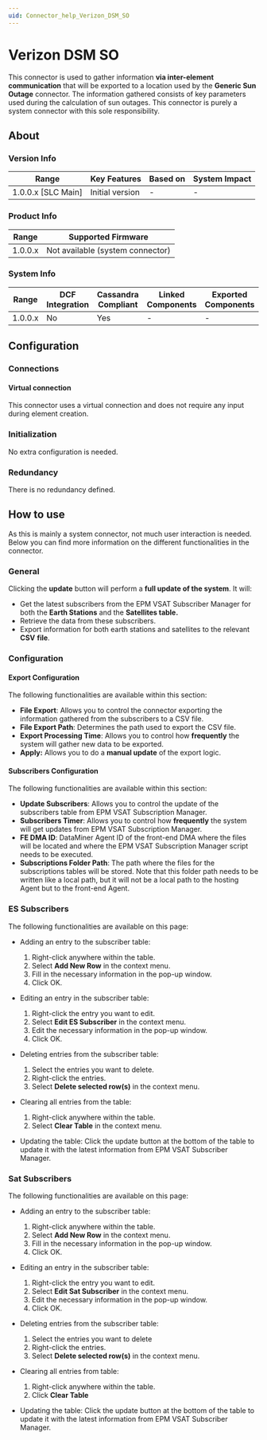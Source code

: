 ```yaml
---
uid: Connector_help_Verizon_DSM_SO
---
```


# Verizon DSM SO

This connector is used to gather information **via inter-element communication** that will be exported to a location used by the **Generic Sun Outage** connector. The information gathered consists of key parameters used during the calculation of sun outages. This connector is purely a system connector with this sole responsibility.

## About

### Version Info

| Range                | Key Features     | Based on     | System Impact     |
|----------------------|------------------|--------------|-------------------|
| 1.0.0.x [SLC Main]   | Initial version  | -            | -                 |

### Product Info

| Range     | Supported Firmware            |
|-----------|-------------------------------|
| 1.0.0.x   | Not available (system connector) |

### System Info

| Range     | DCF Integration     | Cassandra Compliant     | Linked Components     | Exported Components     |
|-----------|---------------------|-------------------------|-----------------------|-------------------------|
| 1.0.0.x   | No                  | Yes                     | -                     | -                       |

## Configuration

### Connections

#### Virtual connection

This connector uses a virtual connection and does not require any input during element creation.

### Initialization

No extra configuration is needed.

### Redundancy

There is no redundancy defined.

## How to use

As this is mainly a system connector, not much user interaction is needed. Below you can find more information on the different functionalities in the connector.

### General

Clicking the **update** button will perform a **full update of the system**. It will:

- Get the latest subscribers from the EPM VSAT Subscriber Manager for both the **Earth Stations** and the **Satellites table.**
- Retrieve the data from these subscribers.
- Export information for both earth stations and satellites to the relevant **CSV** **file**.

### Configuration

#### Export Configuration

The following functionalities are available within this section:

- **File Export**: Allows you to control the connector exporting the information gathered from the subscribers to a CSV file.
- **File Export Path**: Determines the path used to export the CSV file.
- **Export Processing Time**: Allows you to control how **frequently** the system will gather new data to be exported.
- **Apply:** Allows you to do a **manual update** of the export logic.

#### Subscribers Configuration

The following functionalities are available within this section:

- **Update Subscribers**: Allows you to control the update of the subscribers table from EPM VSAT Subscription Manager.
- **Subscribers Timer**: Allows you to control how **frequently** the system will get updates from EPM VSAT Subscription Manager.
- **FE DMA ID**: DataMiner Agent ID of the front-end DMA where the files will be located and where the EPM VSAT Subscription Manager script needs to be executed.
- **Subscriptions Folder Path**: The path where the files for the subscriptions tables will be stored. Note that this folder path needs to be written like a local path, but it will not be a local path to the hosting Agent but to the front-end Agent.

### ES Subscribers

The following functionalities are available on this page:

- Adding an entry to the subscriber table:

  1. Right-click anywhere within the table.
  1. Select **Add New Row** in the context menu.
  1. Fill in the necessary information in the pop-up window.
  1. Click OK.

- Editing an entry in the subscriber table:

  1. Right-click the entry you want to edit.
  1. Select **Edit ES Subscriber** in the context menu.
  1. Edit the necessary information in the pop-up window.
  1. Click OK.

- Deleting entries from the subscriber table:

  1. Select the entries you want to delete.
  1. Right-click the entries.
  1. Select **Delete selected row(s)** in the context menu.

- Clearing all entries from the table:

  1. Right-click anywhere within the table.
  1. Select **Clear Table** in the context menu.

- Updating the table: Click the update button at the bottom of the table to update it with the latest information from EPM VSAT Subscriber Manager.

### Sat Subscribers

The following functionalities are available on this page:

- Adding an entry to the subscriber table:

  1. Right-click anywhere within the table.
  1. Select **Add New Row** in the context menu.
  1. Fill in the necessary information in the pop-up window.
  1. Click OK.

- Editing an entry in the subscriber table:

  1. Right-click the entry you want to edit.
  1. Select **Edit Sat Subscriber** in the context menu.
  1. Edit the necessary information in the pop-up window.
  1. Click OK.

- Deleting entries from the subscriber table:

  1. Select the entries you want to delete
  1. Right-click the entries.
  1. Select **Delete selected row(s)** in the context menu.

- Clearing all entries from table:

  1. Right-click anywhere within the table.
  1. Click **Clear Table**

- Updating the table: Click the update button at the bottom of the table to update it with the latest information from EPM VSAT Subscriber Manager.
